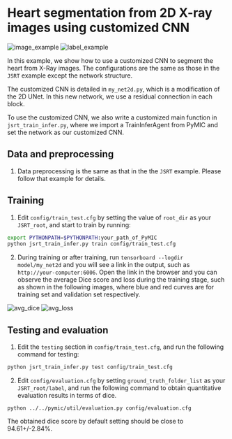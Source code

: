 # Heart segmentation from 2D X-ray images using customized CNN

![image_example](../JSRT/picture/JPCLN001.png)
![label_example](../JSRT/picture/JPCLN001_seg.png)

In this example, we show how to use a customized CNN to segment the heart from X-Ray images. The configurations are the same as those in the `JSRT` example except the network structure. 

The customized CNN is detailed in `my_net2d.py`, which is a modification of the 2D UNet. In this new network, we use a residual connection in each block. 

To use the customized CNN, we also write a customized main function in `jsrt_train_infer.py`, where we import a TrainInferAgent from PyMIC and set the network as our customized CNN.

## Data and preprocessing
1. Data preprocessing is the same as that in the the `JSRT` example. Please follow that example for details.

## Training
1. Edit `config/train_test.cfg` by setting the value of `root_dir` as your `JSRT_root`, and start to train by running:
 
```bash
export PYTHONPATH=$PYTHONPATH:your_path_of_PyMIC
python jsrt_train_infer.py train config/train_test.cfg
```

2. During training or after training, run `tensorboard --logdir model/my_net2d` and you will see a link in the output, such as `http://your-computer:6006`. Open the link in the browser and you can observe the average Dice score and loss during the training stage, such as shown in the following images, where blue and red curves are for training set and validation set respectively. 

![avg_dice](./picture/jsrt2_avg_dice.png)
![avg_loss](./picture/jsrt2_avg_loss.png)

## Testing and evaluation
1. Edit the `testing` section in `config/train_test.cfg`, and run the following command for testing:
 
```bash
python jsrt_train_infer.py test config/train_test.cfg
```

2. Edit `config/evaluation.cfg` by setting `ground_truth_folder_list` as your `JSRT_root/label`, and run the following command to obtain quantitative evaluation results in terms of dice.

```
python ../../pymic/util/evaluation.py config/evaluation.cfg
```

The obtained dice score by default setting should be close to 94.61+/-2.84%. 
